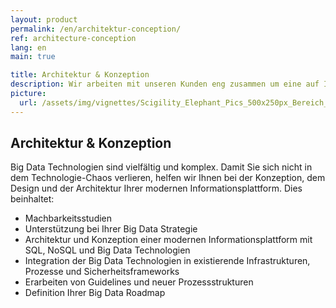 ```yaml
---
layout: product
permalink: /en/architektur-conception/
ref: architecture-conception
lang: en
main: true

title: Architektur & Konzeption
description: Wir arbeiten mit unseren Kunden eng zusammen um eine auf Ihre Bedürfnisse zugeschnitte Informationsplattform sicherzustellen.
picture:
  url: /assets/img/vignettes/Scigility_Elephant_Pics_500x250px_Bereich_4.jpg
---
```


## Architektur & Konzeption

Big Data Technologien sind vielfältig und komplex. Damit Sie sich nicht in dem Technologie-Chaos verlieren, helfen wir Ihnen bei der Konzeption, dem Design und der Architektur Ihrer modernen Informationsplattform. Dies beinhaltet:

* Machbarkeitsstudien
* Unterstützung bei Ihrer Big Data Strategie
* Architektur und Konzeption einer modernen Informationsplattform mit SQL, NoSQL und Big Data Technologien
* Integration der Big Data Technologien in existierende Infrastrukturen, Prozesse und Sicherheitsframeworks
* Erarbeiten von Guidelines und neuer Prozessstrukturen
* Definition Ihrer Big Data Roadmap
